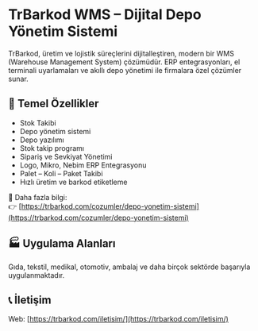 # TrBarkod WMS – Dijital Depo Yönetim Sistemi

TrBarkod, üretim ve lojistik süreçlerini dijitalleştiren, modern bir WMS (Warehouse Management System) çözümüdür. ERP entegrasyonları, el terminali uyarlamaları ve akıllı depo yönetimi ile firmalara özel çözümler sunar.

## 🚀 Temel Özellikler
- Stok Takibi
- Depo yönetim sistemi
- Depo yazılımı
- Stok takip programı
- Sipariş ve Sevkiyat Yönetimi
- Logo, Mikro, Nebim ERP Entegrasyonu
- Palet – Koli – Paket Takibi
- Hızlı üretim ve barkod etiketleme

📌 Daha fazla bilgi:  
👉 [https://trbarkod.com/cozumler/depo-yonetim-sistemi](https://trbarkod.com/cozumler/depo-yonetim-sistemi)

## 🏭 Uygulama Alanları
Gıda, tekstil, medikal, otomotiv, ambalaj ve daha birçok sektörde başarıyla uygulanmaktadır.

## 📞 İletişim
Web: [https://trbarkod.com/iletisim/](https://trbarkod.com/iletisim/)
